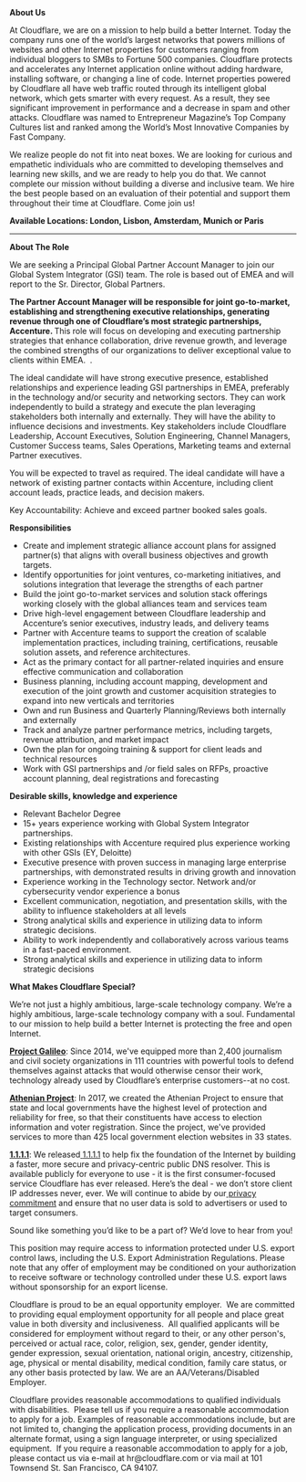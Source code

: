 <div class="content-intro">
	<div><strong>About Us</strong></div>
	<div>
		<p>At Cloudflare, we are on a mission to help build a better Internet. Today the company runs one of the world’s largest networks that powers millions of websites and other Internet properties for customers ranging from individual bloggers to SMBs to Fortune 500 companies. Cloudflare protects and accelerates any Internet application online without adding hardware, installing software, or changing a line of code. Internet properties powered by Cloudflare all have web traffic routed through its intelligent global network, which gets smarter with every request. As a result, they see significant improvement in performance and a decrease in spam and other attacks. Cloudflare was named to Entrepreneur Magazine’s Top Company Cultures list and ranked among the World’s Most Innovative Companies by Fast Company.&nbsp;</p>
		<p><span style="font-weight: 400;">We realize people do not fit into neat boxes. We are looking for curious and empathetic individuals who are committed to developing themselves and learning new skills, and we are ready to help you do that. We cannot complete our mission without building a diverse and inclusive team. We hire the best people based on an evaluation of their potential and support them throughout their time at Cloudflare. Come join us!&nbsp;</span></p>
	</div>
</div>
<p><strong>Available Locations: London, Lisbon, Amsterdam, Munich or Paris</strong></p>
<hr>
<p><strong>About The Role</strong></p>
<p>We are seeking a Principal Global Partner Account Manager to join our Global System Integrator (GSI) team. The role is based out of EMEA and will report to the Sr. Director, Global Partners.&nbsp;&nbsp;</p>
<p><strong>The Partner Account Manager will be responsible for joint go-to-market, establishing and strengthening executive relationships, generating revenue through one of Cloudflare’s most strategic partnerships, Accenture. </strong>This role will focus on developing and executing partnership strategies that enhance collaboration, drive revenue growth, and leverage the combined strengths of our organizations to deliver exceptional value to clients within EMEA.&nbsp; .</p>
<p>The ideal candidate will have strong executive presence, established relationships and experience leading GSI partnerships in EMEA, preferably in the technology and/or security and networking sectors. They can work independently to build a strategy and execute the plan leveraging stakeholders both internally and externally. They will have the ability to influence decisions and investments. Key stakeholders include Cloudflare Leadership, Account Executives, Solution Engineering, Channel Managers, Customer Success teams, Sales Operations, Marketing teams and external Partner executives.&nbsp;&nbsp;</p>
<p>You will be expected to travel as required. The ideal candidate will have a network of existing partner contacts within Accenture, including client account leads, practice leads, and decision makers.&nbsp;&nbsp;</p>
<p>Key Accountability: Achieve and exceed partner booked sales goals.</p>
<p><strong>Responsibilities&nbsp;</strong></p>
<ul>
	<li>Create and implement strategic alliance account plans for assigned partner(s) that aligns with overall business objectives and growth targets.</li>
	<li>Identify opportunities for joint ventures, co-marketing initiatives, and solutions integration that leverage the strengths of each partner</li>
	<li>Build the joint go-to-market services and solution stack offerings working closely with the global alliances team and services team</li>
	<li>Drive high-level engagement between Cloudflare leadership and Accenture’s senior executives, industry leads, and delivery teams</li>
	<li>Partner with Accenture teams to support the creation of scalable implementation practices, including training, certifications, reusable solution assets, and reference architectures.</li>
	<li>Act as the primary contact for all partner-related inquiries and ensure effective communication and collaboration</li>
	<li>Business planning, including account mapping, development and execution of the joint growth and customer acquisition strategies to expand into new verticals and territories</li>
	<li>Own and run Business and Quarterly Planning/Reviews both internally and externally</li>
	<li>Track and analyze partner performance metrics, including targets, revenue attribution, and market impact</li>
	<li>Own the plan for ongoing training &amp; support for client leads and technical resources</li>
	<li>Work with GSI partnerships and /or field sales on RFPs, proactive account planning, deal registrations and forecasting</li>
</ul>
<p><strong>Desirable skills, knowledge and experience</strong></p>
<ul>
	<li>Relevant Bachelor Degree&nbsp;</li>
	<li>15+ years experience working with Global System Integrator partnerships.&nbsp;</li>
	<li>Existing relationships with Accenture required plus experience working with other GSIs (EY, Deloitte)</li>
	<li>Executive presence with proven success in managing large enterprise partnerships, with demonstrated results in driving growth and innovation</li>
	<li>Experience working in the Technology sector. Network and/or cybersecurity vendor experience a bonus</li>
	<li>Excellent communication, negotiation, and presentation skills, with the ability to influence stakeholders at all levels</li>
	<li>Strong analytical skills and experience in utilizing data to inform strategic decisions.</li>
	<li>Ability to work independently and collaboratively across various teams in a fast-paced environment.</li>
	<li>Strong analytical skills and experience in utilizing data to inform strategic decisions</li>
</ul>
<div class="content-conclusion">
	<p><strong>What Makes Cloudflare Special?</strong></p>
	<p><span style="font-weight: 400;">We’re not just a highly ambitious, large-scale technology company. We’re a highly ambitious, large-scale technology company with a soul. Fundamental to our mission to help build a better Internet is protecting the free and open Internet.</span></p>
	<p><a href="https://blog.cloudflare.com/protecting-free-expression-online/"><strong>Project Galileo</strong></a><span style="font-weight: 400;">: Since 2014, we've equipped more than 2,400 journalism and civil society organizations in 111 countries with powerful tools to defend themselves against attacks that would otherwise censor their work, technology already used by Cloudflare’s enterprise customers--at no cost.</span></p>
	<p><strong><a href="https://www.cloudflare.com/athenian/">Athenian Project</a></strong><span style="font-weight: 400;">: In 2017, we created the Athenian Project to ensure that state and local governments have the highest level of protection and reliability for free, so that their constituents have access to election information and voter registration. Since the project, we've provided services to more than 425 local government election websites in 33 states.</span></p>
	<p><a href="https://1.1.1.1/"><strong>1.1.1.1</strong></a><span style="font-weight: 400;">: We released</span><a href="https://1.1.1.1/"> <span style="font-weight: 400;">1.1.1.1</span></a><span style="font-weight: 400;"> to help fix the foundation of the Internet by building a faster, more secure and privacy-centric public DNS resolver. This is available publicly for everyone to use - it is the first consumer-focused service Cloudflare has ever released. Here’s the deal - we don’t store client IP addresses never, ever. We will continue to abide by our</span><a href="https://developers.cloudflare.com/1.1.1.1/privacy/public-dns-resolver"> privacy commitment</a><span style="font-weight: 400;"> and ensure that no user data is sold to advertisers or used to target consumers.</span></p>
	<p><span style="font-weight: 400;">Sound like something you’d like to be a part of? We’d love to hear from you!</span></p>
	<p><span style="font-weight: 400;">This position may require access to information protected under U.S. export control laws, including the U.S. Export Administration Regulations. Please note that any offer of employment may be conditioned on your authorization to receive software or technology controlled under these U.S. export laws without sponsorship for an export license.</span></p>
	<p><span style="font-weight: 400;">Cloudflare is proud to be an equal opportunity employer. &nbsp;We are committed to providing equal employment opportunity for all people and place great value in both diversity and inclusiveness. &nbsp;All qualified applicants will be considered for employment without regard to their, or any other person's, perceived or actual</span> <span style="font-weight: 400;">race, color, religion, sex, gender, gender identity, gender expression, sexual orientation, national origin, ancestry, citizenship, age, physical or mental disability, medical condition, family care status, or any other basis protected by law. </span><span style="font-weight: 400;">We are an AA/Veterans/Disabled Employer.</span></p>
	<p><span style="font-weight: 400;">Cloudflare provides reasonable accommodations to qualified individuals with disabilities. &nbsp;Please tell us if you require a reasonable accommodation to apply for a job. Examples of reasonable accommodations include, but are not limited to, changing the application process, providing documents in an alternate format, using a sign language interpreter, or using specialized equipment. &nbsp;If you require a reasonable accommodation to apply for a job, please contact us via e-mail at </span><span style="font-weight: 400;">hr@cloudflare.com</span><span style="font-weight: 400;"> or via mail at 101 Townsend St. San Francisco, CA 94107.</span></p>
</div>